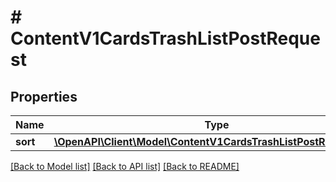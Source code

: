 # # ContentV1CardsTrashListPostRequest

## Properties

Name | Type | Description | Notes
------------ | ------------- | ------------- | -------------
**sort** | [**\OpenAPI\Client\Model\ContentV1CardsTrashListPostRequestSort**](ContentV1CardsTrashListPostRequestSort.md) |  | [optional]

[[Back to Model list]](../../README.md#models) [[Back to API list]](../../README.md#endpoints) [[Back to README]](../../README.md)
